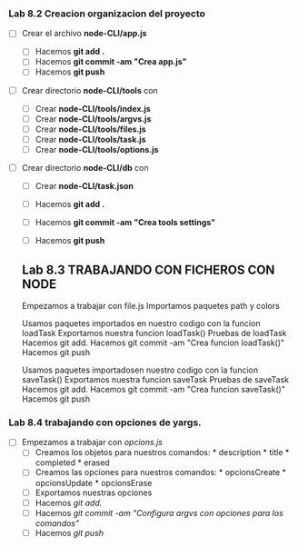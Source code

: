### Lab 8.2 Creacion organizacion del proyecto
*  [ ] Crear el archivo **node-CLI/app.js**
   * [ ] Hacemos **git add .**
   * [ ] Hacemos **git commit -am "Crea app.js"**
   * [ ] Hacemos **git push**
*  [ ] Crear directorio **node-CLI/tools** con 
   * [ ] Crear **node-CLI/tools/index.js**
   * [ ] Crear **node-CLI/tools/argvs.js**
   * [ ] Crear **node-CLI/tools/files.js**
   * [ ] Crear **node-CLI/tools/task.js**
   * [ ] Crear **node-CLI/tools/options.js**
*  [ ]  Crear directorio **node-CLI/db** con
   * [ ] Crear **node-CLI/task.json**
   * [ ] Hacemos **git add .**
   * [ ] Hacemos **git commit -am "Crea tools settings"**
   * [ ] Hacemos **git push**





   ## Lab 8.3 TRABAJANDO CON FICHEROS CON NODE
    Empezamos a trabajar con file.js
        Importamos paquetes path y colors
    
    Usamos paquetes importados en nuestro codigo con la funcion loadTask
        Exportamos nuestra funcion loadTask()
        Pruebas de loadTask
        Hacemos git add.
        Hacemos git commit -am "Crea funcion loadTask()"
        Hacemos git push

    Usamos paquetes importadosen nuestro codigo con la funcion saveTask()
        Exportamos nuestra funcion saveTask
        Pruebas de saveTask
        Hacemos git add.
        Hacemos git commit -am "Crea funcion saveTask()"
        Hacemos git push



### Lab 8.4 trabajando con opciones de yargs.
* [ ] Empezamos a trabajar con *opcions.js*
  * [ ] Creamos los objetos para nuestros comandos:
        * description
        * title
        * completed
        * erased
  * [ ] Creamos las opciones para nuestros comandos:
        * opcionsCreate
        * opcionsUpdate
        * opcionsErase
  * [ ] Exportamos nuestras opciones
  * [ ] Hacemos *git add.*
  * [ ] Hacemos *git commit -am "Configura argvs con opciones para los comandos"*
  * [ ] Hacemos *git push*